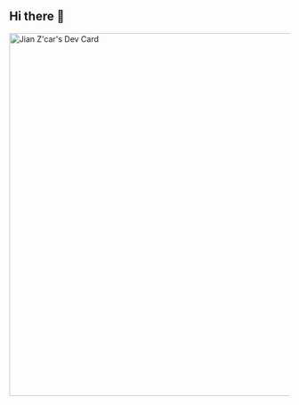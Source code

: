 ## Hi there 👋

<!--
**JianZcar/JianZcar** is a ✨ _special_ ✨ repository because its `README.md` (this file) appears on your GitHub profile.

Here are some ideas to get you started:

- 🔭 I’m currently working on ...
- 🌱 I’m currently learning ...
- 👯 I’m looking to collaborate on ...
- 🤔 I’m looking for help with ...
- 💬 Ask me about ...
- 📫 How to reach me: ...
- 😄 Pronouns: ...
- ⚡ Fun fact: ...
-->

<a href="https://app.daily.dev/jianzcar"><img src="https://api.daily.dev/devcards/v2/Yvc6ehXXq1Zf0fxM0N5VU.png?r=rws&type=wide" width="652" alt="Jian Z'car's Dev Card"/></a>
